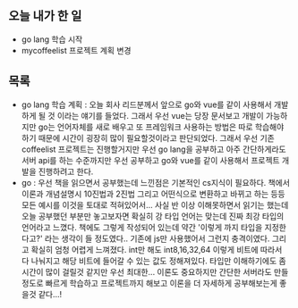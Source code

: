 ## 오늘 내가 한 일
- go lang 학습 시작
- mycoffeelist 프로젝트 계획 변경

## 목록
- go lang 학습 계획 : 오늘 회사 리드분께서 앞으로 go와 vue를 같이 사용해서 개발하게 될 것 이라는 얘기를 들었다. 그래서 우선 vue는 당장 문서보고 개발이 가능하지만 go는 언어자체를 새로 배우고 또 프레임워크 사용하는 방법은 따로 학습해야하기 때문에 시간이 굉장히 많이 필요할것이라고 판단되었다. 그래서 우선 기존 coffeelist 프로젝트는 진행할거지만 우선 go lang을 공부하고 아주 간단하게라도 서버 api를 하는 수준까지만 우선 공부하고 go와 vue를 같이 사용해서 프로젝트 개발을 진행하려고 한다. 
- go : 우선 책을 읽으면서 공부했는데 느낀점은 기본적인 cs지식이 필요하다. 책에서 이론과 개념설명시 10진법과 2진법 그리고 어떤식으로 변환하고 바뀌고 하는 등등 모든 예시를 이것을 토대로 적혀있어서... 사실 반 이상 이해못하면서 읽기는 했는데 오늘 공부했던 부분만 놓고보자면 확실히 강 타입 언어는 맞는데 진짜 최강 타입의 언어라고 느꼈다. 책에도 그렇게 작성되어 있는데 약간 '이렇게 까지 타입을 지정한다고?' 라는 생각이 들 정도였다.. 기존에 js만 사용했어서 그런지 충격이였다. 그리고 확실히 엄청 어렵게 느껴졌다. int만 해도 int8,16,32,64 이렇게 비트에 따라서 다 나눠지고 해당 비트에 들어갈 수 있는 값도 정해져있다. 타입만 이해하기에도 좀 시간이 많이 걸릴것 같지만 우선 최대한... 이론도 중요하지만 간단한 서버라도 만들정도로 빠르게 학습하고 프로젝트까지 해보고 이론을 더 자세하게 공부해보는게 좋을것 같다...!
